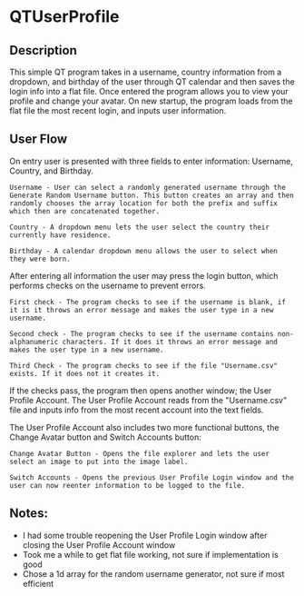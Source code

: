 # QTUserProfile

## Description 

This simple QT program takes in a username, country information from a dropdown, and birthday of the user through QT calendar and then saves the login info into a flat file. Once entered the program allows you to view your profile and change your avatar. On new startup, the program loads from the flat file the most recent login, and inputs user information.

## User Flow

On entry user is presented with three fields to enter information: Username, Country, and Birthday. 

	Username - User can select a randomly generated username through the Generate Random Username button. This button creates an array and then randomly chooses the array location for both the prefix and suffix which then are concatenated together. 

	Country - A dropdown menu lets the user select the country their currently have residence.

	Birthday - A calendar dropdown menu allows the user to select when they were born.

After entering all information the user may press the login button, which performs checks on the username to prevent errors.

	First check - The program checks to see if the username is blank, if it is it throws an error message and makes the user type in a new username.

	Second check - The program checks to see if the username contains non-alphanumeric characters. If it does it throws an error message and makes the user type in a new username.

	Third Check - The program checks to see if the file "Username.csv" exists. If it does not it creates it.

If the checks pass, the program then opens another window; the User Profile Account. The User Profile Account reads from the "Username.csv" file and inputs info from the most recent account into the text fields.

The User Profile Account also includes two more functional buttons, the Change Avatar button and Switch Accounts button:

	Change Avatar Button - Opens the file explorer and lets the user select an image to put into the image label.

	Switch Accounts - Opens the previous User Profile Login window and the user can now reenter information to be logged to the file.

## Notes:

- I had some trouble reopening the User Profile Login window after closing the User Profile Account window
- Took me a while to get flat file working, not sure if implementation is good
- Chose a 1d array for the random username generator, not sure if most efficient



